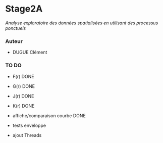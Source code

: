 # Stage2A

*Analyse exploratoire des données spatialisées en utilisant des processus ponctuels*

### Auteur
 - DUGUE Clément


### TO DO
 - F(r) DONE
 - G(r) DONE
 - J(r) DONE
 - K(r) DONE
 - affiche/comparaison courbe DONE

 - tests enveloppe
 - ajout Threads
